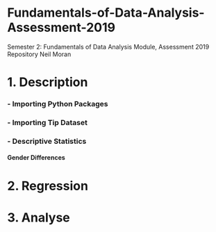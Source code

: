 # Fundamentals-of-Data-Analysis-Assessment-2019
Semester 2: Fundamentals of Data Analysis Module, Assessment 2019 Repository
Neil Moran

# 1. Description

   ### - Importing Python Packages
   ### - Importing Tip Dataset
   ### - Descriptive Statistics
   #### Gender Differences



# 2. Regression



# 3. Analyse

